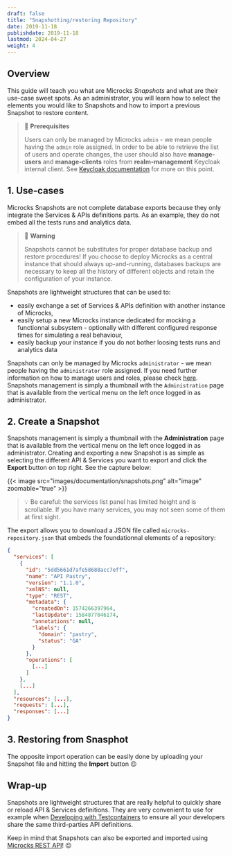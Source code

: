 ```yaml
---
draft: false
title: "Snapshotting/restoring Repository"
date: 2019-11-18
publishdate: 2019-11-18
lastmod: 2024-04-27
weight: 4
---
```


## Overview 

This guide will teach you what are Microcks *Snapshots* and what are their use-case sweet spots. As an administrator, you will learn  how to select the elements you would like to Snapshots and how to import a previous Snapshot to restore content.

> 🚨 **Prerequisites**
>
> Users can only be managed by Microcks `admin` - we mean people having the `admin` role assigned. In order to be able to retrieve the list of users and operate changes, the user should also have **manage-users** and **manage-clients** roles from **realm-management** Keycloak internal client. See [Keycloak documentation](https://www.keycloak.org/docs/latest/server_admin/index.html#_per_realm_admin_permissions) for more on this point.

## 1. Use-cases

Microcks Snapshots are not complete database exports because they only integrate the Services & APIs definitions parts. As an example, they do not embed all the tests runs and analytics data.

> 🚨 **Warning**
>
> Snapshots cannot be substitutes for proper database backup and restore procedures! If you choose to deploy Microcks as a central instance that should always up-and-running, databases backups are necessary to keep all the history of different objects and retain the configuration of your instance.

Snapshots are lightweight structures that can be used to:
* easily exchange a set of Services & APIs definition with another instance of Microcks,
* easily setup a new Microcks instance dedicated for mocking a functionnal subsystem - optionally with different configured response times for simulating a real behaviour,
* easily backup your instance if you do not bother loosing tests runs and analytics data

Snapshots can only be managed by Microcks `administrator` - we mean people having the `administrator` role assigned. If you need further information on how to manage users and roles, please check [here](/documentation/guides/administration/users). Snapshots management is simply a thumbnail with the `Administration` page that is available from the vertical menu on the left once logged in as administrator.

## 2. Create a Snapshot

Snapshots management is simply a thumbnail with the **Administration** page that is available from the vertical menu on the left once logged in as administrator. 
Creating and exporting a new Snapshot is as simple as selecting the different API & Services you want to export and click the **Export** button on top right. See the capture below: 

{{< image src="images/documentation/snapshots.png" alt="image" zoomable="true" >}}

> 💡 Be careful: the services list panel has limited height and is scrollable. If you have many services, you may not seen some of them at first sight.

The export allows you to download a JSON file called `microcks-repository.json` that embeds the foundationnal elements of a repository:

```json
{
  "services": [
    {
      "id": "5dd5661d7afe58688acc7eff",
      "name": "API Pastry",
      "version": "1.1.0",
      "xmlNS": null,
      "type": "REST",
      "metadata": {
        "createdOn": 1574266397964,
        "lastUpdate": 1584877046174,
        "annotations": null,
        "labels": {
          "domain": "pastry",
          "status": "GA"
        }
      },
      "operations": [
        [...]
      ]
    },
    [...]
  ],
  "resources": [...],
  "requests": [...],
  "responses": [...]
}
```

## 3. Restoring from Snasphot

The opposite import operation can be easily done by uploading your Snapshot file and hitting the **Import** button 😉

## Wrap-up

Snapshots are lightweight structures that are really helpful to quickly share or reload API & Services definitions.
They are very convenient to use for example when [Developing with Testcontainers](/documentation/guides/usage/developing-testcontainers) to ensure all your developers share the
same third-parties API definitions.

Keep in mind that Snapshots can also be exported and imported using [Microcks REST API](/documentation/references/apis/open-api)! 😉
